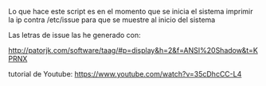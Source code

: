 Lo que hace este script es en el momento que se
inicia el sistema imprimir la ip contra /etc/issue
para que se muestre al inicio del sistema

Las letras de issue las he generado con: 

http://patorjk.com/software/taag/#p=display&h=2&f=ANSI%20Shadow&t=KPRNX


tutorial de Youtube: https://www.youtube.com/watch?v=35cDhcCC-L4
